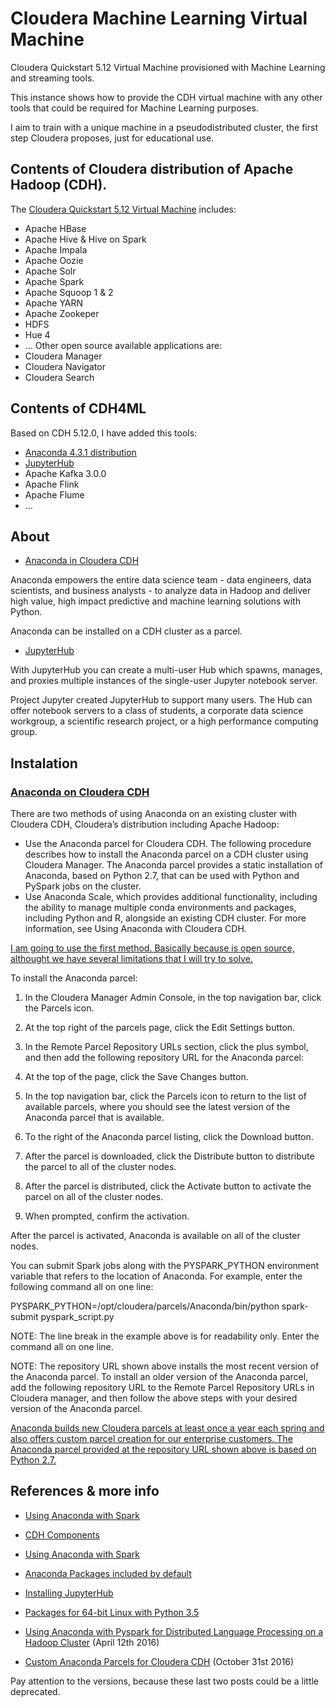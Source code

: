 # Cloudera Machine Learning Virtual Machine
Cloudera Quickstart 5.12 Virtual Machine provisioned with Machine Learning and streaming tools. 
 
This instance shows how to provide the CDH virtual machine with any other tools that could be required for Machine Learning purposes. 

I aim to train with a unique machine in a pseudodistributed cluster, the first step Cloudera proposes, just for educational use. 

## Contents of Cloudera distribution of Apache Hadoop (CDH).
The <a href="https://www.cloudera.com/downloads/quickstart_vms/5-12.html" >Cloudera Quickstart 5.12 Virtual Machine</a> includes:
* Apache HBase
* Apache Hive & Hive on Spark
* Apache Impala
* Apache Oozie
* Apache Solr
* Apache Spark
* Apache Squoop 1 & 2
* Apache YARN
* Apache Zookeper
* HDFS
* Hue 4
* ...
Other open source available applications are:
* Cloudera Manager
* Cloudera Navigator
* Cloudera Search



## Contents of CDH4ML
Based on CDH 5.12.0, I have added this tools:
* <a href="https://docs.anaconda.com/anaconda/user-guide/tasks/integration/cloudera" >Anaconda 4.3.1 distribution</a> 
* <a href="https://github.com/jupyterhub/jupyterhub" > JupyterHub </a>
* Apache Kafka 3.0.0
* Apache Flink
* Apache Flume
* ...



## About
* <a href="https://docs.anaconda.com/anaconda/user-guide/tasks/integration/cloudera" > Anaconda in Cloudera CDH </a> 

Anaconda empowers the entire data science team -  data engineers, data scientists, and business analysts - to analyze data in Hadoop and deliver high value, high impact predictive and machine learning solutions with Python.

Anaconda can be installed on a CDH cluster as a parcel.

* <a href="https://jupyterhub.readthedocs.io/en/latest/" > JupyterHub </a> 

With JupyterHub you can create a multi-user Hub which spawns, manages, and proxies multiple instances of the single-user Jupyter notebook server.

Project Jupyter created JupyterHub to support many users. The Hub can offer notebook servers to a class of students, a corporate data science workgroup, a scientific research project, or a high performance computing group.




## Instalation


### <a href="https://docs.anaconda.com/anaconda/user-guide/tasks/integration/cloudera"> Anaconda on Cloudera CDH </a>  

There are two methods of using Anaconda on an existing cluster with Cloudera CDH, Cloudera’s distribution including Apache Hadoop:

* Use the Anaconda parcel for Cloudera CDH. The following procedure describes how to install the Anaconda parcel on a CDH cluster using Cloudera Manager. The Anaconda parcel provides a static installation of Anaconda, based on Python 2.7, that can be used with Python and PySpark jobs on the cluster.
* Use Anaconda Scale, which provides additional functionality, including the ability to manage multiple conda environments and packages, including Python and R, alongside an existing CDH cluster. For more information, see Using Anaconda with Cloudera CDH.

<u>I am going to use the first method. Basically because is open source, althought we have several limitations that I will try to solve.</u>

To install the Anaconda parcel:

1. In the Cloudera Manager Admin Console, in the top navigation bar, click the Parcels icon.

2. At the top right of the parcels page, click the Edit Settings button.

3. In the Remote Parcel Repository URLs section, click the plus symbol, and then add the following repository URL for the Anaconda parcel:

4. At the top of the page, click the Save Changes button.

5. In the top navigation bar, click the Parcels icon to return to the list of available parcels, where you should see the latest version of the Anaconda parcel that is available.

6. To the right of the Anaconda parcel listing, click the Download button.

7. After the parcel is downloaded, click the Distribute button to distribute the parcel to all of the cluster nodes.

8. After the parcel is distributed, click the Activate button to activate the parcel on all of the cluster nodes.

9. When prompted, confirm the activation.

After the parcel is activated, Anaconda is available on all of the cluster nodes.

You can submit Spark jobs along with the PYSPARK_PYTHON environment variable that refers to the location of Anaconda. For example, enter the following command all on one line:

PYSPARK_PYTHON=/opt/cloudera/parcels/Anaconda/bin/python spark-submit pyspark_script.py

NOTE: The line break in the example above is for readability only. Enter the command all on one line.

NOTE: The repository URL shown above installs the most recent version of the Anaconda parcel. To install an older version of the Anaconda parcel, add the following repository URL to the Remote Parcel Repository URLs in Cloudera manager, and then follow the above steps with your desired version of the Anaconda parcel.

<u>Anaconda builds new Cloudera parcels at least once a year each spring and also offers custom parcel creation for our enterprise customers. The Anaconda parcel provided at the repository URL shown above is based on Python 2.7.</u>





## References & more info
* <a href="https://docs.anaconda.com/anaconda-scale/spark">Using Anaconda with Spark</a>
* <a href="https://www.cloudera.com/products/open-source/apache-hadoop/key-cdh-components.html">CDH Components</a>
* <a href="https://docs.anaconda.com/anaconda-scale/spark">Using Anaconda with Spark</a>
* <a href="https://docs.anaconda.com/anaconda/packages/pkg-docs"> Anaconda Packages included by default </a> 
* <a href="https://jupyterhub.readthedocs.io/en/latest/quickstart.html#prerequisites"> Installing JupyterHub </a> 
* <a href="https://docs.anaconda.com/anaconda/packages/py3.5_linux-64"> Packages for 64-bit Linux with Python 3.5 </a> 


* <a href="https://www.anaconda.com/blog/developer-blog/using-anaconda-pyspark-distributed-language-processing-hadoop-cluster/">Using Anaconda with Pyspark for Distributed Language Processing on a Hadoop Cluster</a> (April 12th 2016)
* <a href="https://www.anaconda.com/blog/developer-blog/self-service-open-data-science-custom-anaconda-parcels-cloudera-cdh/">Custom Anaconda Parcels for Cloudera CDH</a> (October 31st 2016)

Pay attention to the versions, because these last two posts could be a little deprecated.
